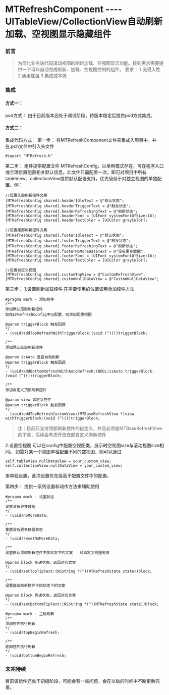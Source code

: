 # MTRefreshComponent ----UITableView/CollectionView自动刷新加载、空视图显示隐藏组件

### 前言
>为简化业务端代码滚动视图的刷新加载、空视图显示功能。接到需求需要提供一个可以自动完成刷新、加载、空视图控制的组件。
要求：
1.无侵入性
2.通用性强
3.集成成本低

### 集成
#### 方式一：
pod方式：
由于目前版本还处于调试阶段，待版本稳定后提供pod方式集成。
#### 方式二：
集成代码方式：
第一步：
将MTRefreshComponent文件夹集成入项目中，并在.pch文件中引入头文件
```
#import "MTRefresh.h"
```
第二步：
组件提供配置文件 MTRefreshConfig，以单例模式存在，可在程序入口或合理位置配置相关默认信息。此文件只需配置一次，即可对项目中所有tableView、collectionView提供默认配置支持，优先级低于对独立视图的单独配置。例：
```
//设置头部刷新控件文案
[MTRefreshConfig shared].headerIdleText = @"默认状态";
[MTRefreshConfig shared].headerTriggerText = @"触发状态";
[MTRefreshConfig shared].headerRefreshingText = @"刷新状态";
[MTRefreshConfig shared].headerFont = [UIFont systemFontOfSize:16];
[MTRefreshConfig shared].headerTextColor = [UIColor grayColor];

//设置尾部刷新控件文案
[MTRefreshConfig shared].footerIdleText = @"默认状态";
[MTRefreshConfig shared].footerTriggerText = @"触发状态";
[MTRefreshConfig shared].footerRefreshingText = @"刷新状态";
[MTRefreshConfig shared].footerNoMoreDataText = @"没有更多数据";
[MTRefreshConfig shared].footerFont = [UIFont systemFontOfSize:16];
[MTRefreshConfig shared].footerTextColor = [UIColor grayColor];

//设置自定义视图
[MTRefreshConfig shared].customTopView = @"CustomRefreshView";
[MTRefreshConfig shared].customNullDataView = @"CustomNullDataView";
```
第三步：
1.设置刷新加载控件
在需要使用的位置调用添加控件方法
```
#pragma mark - 添加控件
/**
添加默认顶部刷新控件
如在LPRefreshConfig中已配置，则添加配置视图

@param triggerBlock 触发回调
*/
- (void)addTopRefreshWithTriggerBlock:(void (^)())triggerBlock;

/**
添加默认底部刷新控件

@param isAuto 是否自动刷新
@param triggerBlock 触发回调
*/
- (void)addBottomRefreshWithAutoRefresh:(BOOL)isAuto triggerBlock:(void (^)())triggerBlock;

/**
添加自定义顶部刷新控件

@param view 自定义控件
@param triggerBlock 触发回调
*/
- (void)addTopRefreshCustomView:(MTBaseRefreshView *)view withTriggerBlock:(void (^)())triggerBlock;
```
>注：目前只支持顶部刷新控件的自定义，并且必须是MTBaseRefreshView的子类，后续会考虑开放底部自定义刷新控件

2.设置空视图
可以在config中配置空视图类，展示时空视图size与滚动视图size相同。
如需对某一个视图单独配置不同的空视图，则可以通过
```
self.tableView.nullDataView = your_custom_view;
self.collectionView.nullDataView = your_custom_view;
```
来单独设置，此项设置优先级高于配置文件中的配置。

第四步：
提供一系列设置和动作方法来辅助使用
```
#pragma mark - 设置状态
/**
设置没有更多数据
*/
- (void)noMoreData;

/**
重置没有更多数据状态
*/
- (void)resetNoMoreData;

/**
设置默认顶部刷新控件不同状态下的文案   对自定义视图无效

@param block 传递状态，返回对应文案
*/
- (void)setTopTipText:(NSString *(^)(MTRefreshState state))block;

/**
设置底部刷新控件不同状态下的文案

@param block 传递状态，返回对应文案
*/
- (void)setBottomTipText:(NSString *(^)(MTRefreshState state))block;

#pragma mark - 主动刷新
/**
顶部控件执行刷新
*/
- (void)topBeginRefresh;

/**
底部控件执行刷新
*/
- (void)bottomBeginRefresh;

```

### 未完待续
目前该组件还处于初级阶段，可能会有一些问题，会在以后的时间中不断更新完善。
